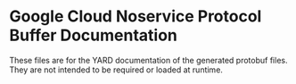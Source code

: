 # Google Cloud Noservice Protocol Buffer Documentation

These files are for the YARD documentation of the generated protobuf files.
They are not intended to be required or loaded at runtime.
